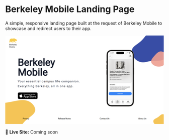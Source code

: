 # Berkeley Mobile Landing Page

A simple, responsive landing page built at the request of Berkeley Mobile to showcase and redirect users to their app.

![Preview of the Berkeley Mobile Landing Page](./public/webpage.png)

🔗 **Live Site:** Coming soon
